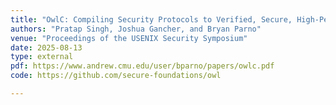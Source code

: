 ```yaml
---
title: "OwlC: Compiling Security Protocols to Verified, Secure, High-Performance Libraries"
authors: "Pratap Singh, Joshua Gancher, and Bryan Parno"
venue: "Proceedings of the USENIX Security Symposium"
date: 2025-08-13
type: external 
pdf: https://www.andrew.cmu.edu/user/bparno/papers/owlc.pdf
code: https://github.com/secure-foundations/owl

---
```

